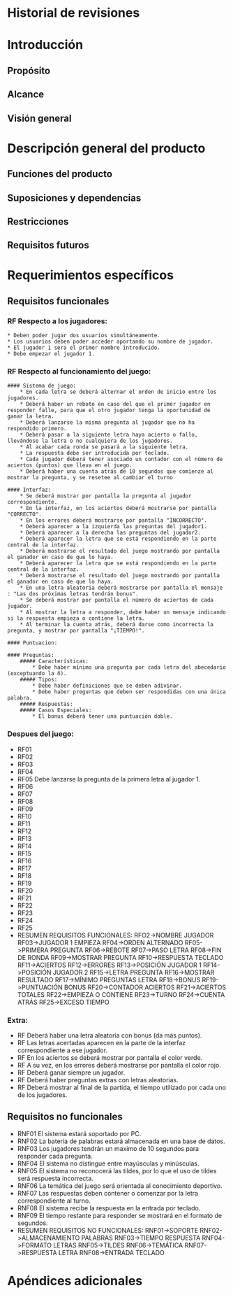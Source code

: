 # Historial de revisiones

  
# Introducción
## Propósito
## Alcance
## Visión general

# Descripción general del producto
## Funciones del producto
## Suposiciones y dependencias
## Restricciones
## Requisitos futuros

# Requerimientos específicos
## Requisitos funcionales

###  RF Respecto a los jugadores:
    * Deben poder jugar dos usuarios simultáneamente.
    * Los usuarios deben poder acceder aportando su nombre de jugador.
    * El jugador 1 sera el primer nombre introducido.
    * Debe empezar el jugador 1.

### RF Respecto al funcionamiento del juego:
    #### Sistema de juego:
        * En cada letra se deberá alternar el orden de inicio entre los jugadores.
        * Deberá haber un rebote en caso del que el primer jugador en responder falle, para que el otro jugador tenga la oportunidad de ganar la letra.
        * Deberá lanzarse la misma pregunta al jugador que no ha respondido primero.
        * Deberá pasar a la siguiente letra haya acierto o fallo, llevándose la letra o no cualquiera de los jugadores.
        * Al acabar cada ronda se pasará a la siguiente letra.
        * La respuesta debe ser introducida por teclado.
        * Cada jugador deberá tener asociado un contador con el número de aciertos (puntos) que lleva en el juego.
        * Deberá haber una cuenta atrás de 10 segundos que comienze al mostrar la pregunta, y se resetee al cambiar el turno

    #### Interfaz:
        * Se deberá mostrar por pantalla la pregunta al jugador correspondiente. 
        * En la interfaz, en los aciertos deberá mostrarse por pantalla "CORRECTO".
        * En los errores deberá mostrarse por pantalla "INCORRECTO".
        * Deberá aparecer a la izquierda las preguntas del jugador1.
        * Deberá aparecer a la derecha las preguntas del jugador2.
        * Deberá aparecer la letra que se está respondiendo en la parte central de la interfaz.
        * Deberá mostrarse el resultado del juego mostrando por pantalla el ganador en caso de que lo haya.
        * Deberá aparecer la letra que se está respondiendo en la parte central de la interfaz.
        * Deberá mostrarse el resultado del juego mostrando por pantalla el ganador en caso de que lo haya.
        * En una letra aleatoria deberá mostrarse por pantalla el mensaje : "Las dos próximas letras tendrán bonus".
        * Se deberá mostrar por pantalla el número de aciertos de cada jugador.
        * Al mostrar la letra a responder, debe haber un mensaje indicando si la respuesta empieza o contiene la letra.
        * Al terminar la cuenta atrás, deberá darse como incorrecta la pregunta, y mostrar por pantalla "¡TIEMPO!".

    #### Puntuacion:

    #### Preguntas:
        ##### Características:
            * Debe haber mínimo una pregunta por cada letra del abecedario (exceptuando la ñ).
        ##### Tipos:
            * Debe haber definiciones que se deben adivinar.
            * Debe haber preguntas que deben ser respondidas con una única palabra.
        ##### Respuestas:
        ##### Casos Especiales:
            * El bonus deberá tener una puntuación doble.

        
        
    


### Despues del juego:
* RF01  
* RF02 
* RF03 
* RF04 
* RF05 Debe lanzarse la pregunta de la primera letra al jugador 1.
* RF06 
* RF07 
* RF08 
* RF09 
* RF10 
* RF11 
* RF12 
* RF13 
* RF14
* RF15 
* RF16 
* RF17 
* RF18 
* RF19 
* RF20 
* RF21 
* RF22 
* RF23 
* RF24 
* RF25 
* RESUMEN REQUISITOS FUNCIONALES:
    RFO2->NOMBRE JUGADOR
    RF03->JUGADOR 1 EMPIEZA
    RF04->ORDEN ALTERNADO
    RF05->PRIMERA PREGUNTA
    RF06->REBOTE
    RF07->PASO LETRA
    RF08->FIN DE RONDA
    RF09->MOSTRAR PREGUNTA
    RF10->RESPUESTA TECLADO
    RF11->ACIERTOS
    RF12->ERRORES
    RF13->POSICIÓN JUGADOR 1
    RF14->POSICIÓN JUGADOR 2
    RF15->LETRA PREGUNTA
    RF16->MOSTRAR RESULTADO
    RF17->MÍNIMO PREGUNTAS LETRA
    RF18->BONUS
    RF19->PUNTUACIÓN BONUS
    RF20->CONTADOR ACIERTOS
    RF21->ACIERTOS TOTALES
    RF22->EMPIEZA O CONTIENE
    RF23->TURNO
    RF24->CUENTA ATRÁS
    RF25->EXCESO TIEMPO

### Extra:
* RF Deberá haber una letra aleatoria con bonus (da más puntos).
* RF Las letras acertadas aparecen en la parte de la interfaz correspondiente a ese jugador.
* RF En los aciertos se deberá mostrar por pantalla el color verde.
* RF A su vez, en los errores deberá mostrarse por pantalla el color rojo.
* RF Deberá ganar siempre un jugador.
* RF Deberá haber preguntas extras con letras aleatorias.
* RF Deberá mostrar al final de la partida, el tiempo utilizado por cada uno de los jugadores.


## Requisitos no funcionales
* RNF01 El sistema estará soportado por PC.
* RNF02 La batería de palabras estará almacenada en una base de datos.
* RNF03 Los jugadores tendrán un maximo de 10 segundos para responder cada pregunta.
* RNF04 El sistema no distingue entre mayúsculas y minúsculas.
* RNF05 El sistema no reconocerá las tildes, por lo que el uso de tildes será respuesta incorrecta.
* RNF06 La temática del juego será orientada al conocimiento deportivo.
* RNF07 Las respuestas deben contener o comenzar por la letra correspondiente al turno.
* RNF08 El sistema recibe la respuesta en la entrada por teclado.
* RNF09 El tiempo restante para responder se mostrará en el formato de segundos.
* RESUMEN REQUISITOS NO FUNCIONALES:
    RNF01->SOPORTE
    RNF02->ALMACENAMIENTO PALABRAS
    RNF03->TIEMPO RESPUESTA
    RNF04->FORMATO LETRAS
    RNF05->TILDES
    RNF06->TEMÁTICA
    RNF07->RESPUESTA LETRA
    RNF08->ENTRADA TECLADO

# Apéndices adicionales

